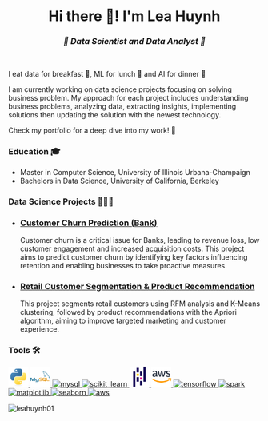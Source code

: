 <h1 align="center">Hi there 👋! I'm Lea Huynh</h1>

<h3 align="center"><i>🌱 Data Scientist and Data Analyst 🌱</i></h3>

<div align="center">

</div>

<br>

I eat data for breakfast 🍜, ML for lunch 🥗 and AI for dinner 🍻

I am currently working on data science projects focusing on solving business problem. My approach for each project includes understanding business problems, analyzing data, extracting insights, implementing solutions then updating the solution with the newest technology.

Check my portfolio for a deep dive into my work! 👀

### Education 🎓
- Master in Computer Science, University of Illinois Urbana-Champaign
- Bachelors in Data Science, University of California, Berkeley

### Data Science Projects 👩🏻‍💻

* ### [Customer Churn Prediction (Bank)](https://github.com/leahuynh01/Customer-Churn-Prediction-Bank-)

  	Customer churn is a critical issue for Banks, leading to revenue loss, low customer engagement and increased acquisition costs. This project aims to predict customer churn by identifying key factors influencing retention and enabling businesses to take proactive measures.

* ### [Retail Customer Segmentation & Product Recommendation](https://github.com/leahuynh01/Customer-Segmentation-Online-Retail)

  	This project segments retail customers using RFM analysis and K-Means clustering, followed by product recommendations with the Apriori algorithm, aiming to improve targeted marketing and customer experience.

### Tools 🛠️
<p align="left"> <a href="https://www.python.org" target="_blank" rel="noreferrer"> <img src="https://raw.githubusercontent.com/devicons/devicon/master/icons/python/python-original.svg" alt="python" width="40" height="40"/> </a>
<a href="https://www.mysql.com/" target="_blank" rel="noreferrer"> <img src="https://raw.githubusercontent.com/devicons/devicon/master/icons/mysql/mysql-original-wordmark.svg" alt="mysql" width="40" height="40"/> </a> <a href="https://www.mysql.com/" target="_blank" rel="noreferrer"> <img src="https://www.svgrepo.com/show/184143/java.svg" alt="mysql" width="40" height="40"/> </a> 
<a href="https://scikit-learn.org/" target="_blank" rel="noreferrer"> <img src="https://upload.wikimedia.org/wikipedia/commons/0/05/Scikit_learn_logo_small.svg" alt="scikit_learn" width="40" height="40"/> </a>
<a href="https://pandas.pydata.org/" target="_blank" rel="noreferrer"> <img src="https://raw.githubusercontent.com/devicons/devicon/2ae2a900d2f041da66e950e4d48052658d850630/icons/pandas/pandas-original.svg" alt="pandas" width="40" height="40"/> </a>
<a href="https://aws.amazon.com" target="_blank" rel="noreferrer"> <img src="https://raw.githubusercontent.com/devicons/devicon/master/icons/amazonwebservices/amazonwebservices-original-wordmark.svg" alt="aws" width="40" height="40"/> </a> 
<a href="https://www.tensorflow.org/" target="_blank" rel="noreferrer"> <img src="https://raw.githubusercontent.com/valohai/ml-logos/d8dfb916e50a93a41f3b1ed2ca7bd3dbc77030a2/tensorflow-tf.svg" alt="tensorflow" width="40" height="40"/> </a> 
<a href="https://spark.apache.org/" target="_blank" rel="noreferrer"> <img src="https://raw.githubusercontent.com/valohai/ml-logos/d8dfb916e50a93a41f3b1ed2ca7bd3dbc77030a2/spark.svg" alt="spark" width="40" height="40"/> </a> 
<a href="https://matplotlib.org/" target="_blank" rel="noreferrer"> <img src="https://upload.wikimedia.org/wikipedia/commons/thumb/0/01/Created_with_Matplotlib-logo.svg/2048px-Created_with_Matplotlib-logo.svg.png" alt="matplotlib" width="40" height="40"/> </a>
<a href="https://seaborn.pydata.org/" target="_blank" rel="noreferrer"> <img src="https://seaborn.pydata.org/_images/logo-mark-lightbg.svg" alt="seaborn" width="40" height="40"/> </a>
<a href="https://aws.amazon.com" target="_blank" rel="noreferrer"> <img src="https://upload.wikimedia.org/wikipedia/commons/thumb/c/cf/New_Power_BI_Logo.svg/2048px-New_Power_BI_Logo.svg.png" alt="aws" width="40" height="40"/> </a> 
<p><img align="center" src="https://github-readme-stats.vercel.app/api/top-langs?username=leahuynh01&show_icons=true&locale=en&layout=compact" alt="leahuynh01" /></p>

<!-- <p>&nbsp;<img align="center" src="https://github-readme-stats.vercel.app/api?username=leahuynh01&show_icons=true&locale=en" alt="leahuynh01" /></p> -->

<!-- <p><img align="center" src="https://github-readme-streak-stats.herokuapp.com/?user=leahuynh01&" alt="leahuynh01" /></p -->
